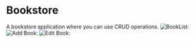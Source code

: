 # Bookstore
A bookstore application where you can use CRUD operations.
![BookList: ](../master/booklist.png)
![Add Book: ](../master/add.png)
![Edit Book: ](../master/edit.png)
